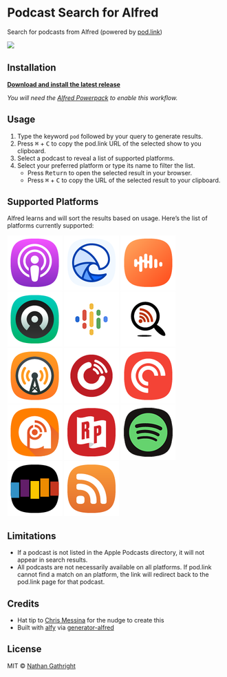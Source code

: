 # Podcast Search for Alfred

Search for podcasts from Alfred (powered by [pod.link](https://pod.link/))

![](demo.gif)

## Installation
**<a download href="https://github.com/ResonantConcepts/podlink-alfred/releases/latest/download/podcast-search.alfredworkflow">Download and install the latest release</a>** 

_You will need the [Alfred Powerpack](https://www.alfredapp.com/powerpack/) to enable this workflow._

## Usage
1. Type the keyword `pod` followed by your query to generate results.
2. Press <kbd>⌘</kbd> + <kbd>C</kbd> to copy the pod.link URL of the selected show to you clipboard.
3. Select a podcast to reveal a list of supported platforms.
4. Select your preferred platform or type its name to filter the list.
   * Press <kbd>Return</kbd> to open the selected result in your browser.
   * Press <kbd>⌘</kbd> + <kbd>C</kbd> to copy the URL of the selected result to your clipboard.

## Supported Platforms
Alfred learns and will sort the results based on usage. Here’s the list of platforms currently supported:

![Apple Podcasts](List%20Filter%20Images/icon-applepodcasts.png)
![Breaker](List%20Filter%20Images/icon-breaker.png)
![Castbox](List%20Filter%20Images/icon-castbox.png)
![Castro](List%20Filter%20Images/icon-castro.png)
![Google Podcasts](List%20Filter%20Images/icon-googlepodcasts.png)
![Listen Notes](List%20Filter%20Images/icon-listennotes.png)
![Overcast](List%20Filter%20Images/icon-overcast.png)
![Player FM](List%20Filter%20Images/icon-playerfm.png)
![Pocket Casts](List%20Filter%20Images/icon-pocketcasts.png)
![Podcast Addict](List%20Filter%20Images/icon-podcastaddict.png)
![RadioPublic](List%20Filter%20Images/icon-radiopublic.png)
![Spotify](List%20Filter%20Images/icon-spotify.png)
![Stitcher](List%20Filter%20Images/icon-stitcher.png)
![RSS](List%20Filter%20Images/icon-rss.png)


## Limitations
* If a podcast is not listed in the Apple Podcasts directory, it will not appear in search results.
* All podcasts are not necessarily available on all platforms. If pod.link cannot find a match on an platform, the link will redirect back to the pod.link page for that podcast.

## Credits
* Hat tip to [Chris Messina](https://twitter.com/chrismessina) for the nudge to create this
* Built with [alfy](https://github.com/sindresorhus/alfy) via [generator-alfred](https://github.com/SamVerschueren/generator-alfred)

## License

MIT © [Nathan Gathright](https://github.com/nathangathright)
